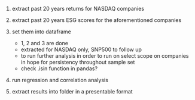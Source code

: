 1. extract past 20 years returns for NASDAQ companies
2. extract past 20 years ESG scores for the aforementioned companies
3. set them into dataframe 

    - 1, 2 and 3 are done
    - extracted for NASDAQ only, SNP500 to follow up
    - to run further analysis in order to run on select scope on companies in hope for persistency throughout sample set
    - check .isin function in pandas?

4. run regression and correlation analysis

5. extract results into folder in a presentable format

